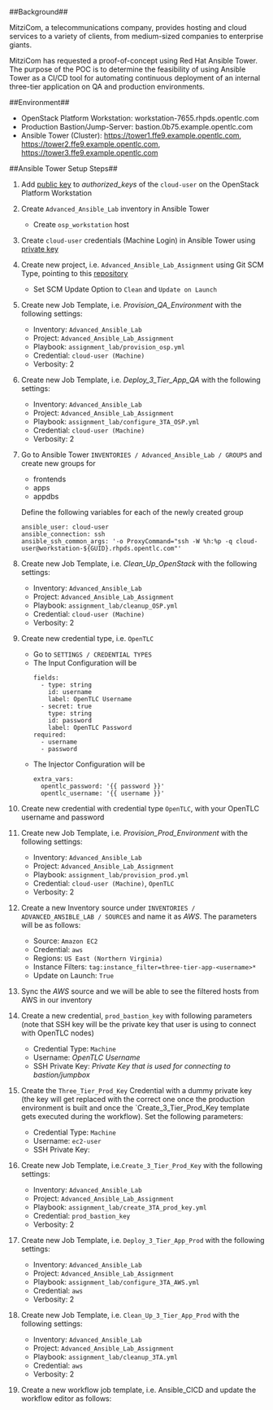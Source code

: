 ##Background##

MitziCom, a telecommunications company, provides hosting and cloud services to a variety of clients, from medium-sized companies to enterprise giants.

MitziCom has requested a proof-of-concept using Red Hat Ansible Tower. The purpose of the POC is to determine the feasibility of using Ansible Tower as a CI/CD tool for automating continuous deployment of an internal three-tier application on QA and production environments.


##Environment##

- OpenStack Platform Workstation: workstation-7655.rhpds.opentlc.com
- Production Bastion/Jump-Server: bastion.0b75.example.opentlc.com
- Ansible Tower (Cluster): https://tower1.ffe9.example.opentlc.com, https://tower2.ffe9.example.opentlc.com, https://tower3.ffe9.example.opentlc.com


##Ansible Tower Setup Steps##

1. Add [public key](http://www.opentlc.com/download/ansible_bootcamp/openstack_keys/openstack.pub) to *authorized_keys* of the `cloud-user` on the OpenStack Platform Workstation

2. Create `Advanced_Ansible_Lab` inventory in Ansible Tower
    - Create `osp_workstation` host

3. Create `cloud-user` credentials (Machine Login) in Ansible Tower using [private key](http://www.opentlc.com/download/ansible_bootcamp/openstack_keys/openstack.pem) 

4. Create new project, i.e. `Advanced_Ansible_Lab_Assignment` using Git SCM Type, pointing to this [repository](https://github.com/eanylin/ansible-lab)
    - Set SCM Update Option to `Clean` and `Update on Launch`

5. Create new Job Template, i.e. *Provision_QA_Environment* with the following settings:
    - Inventory: `Advanced_Ansible_Lab`
    - Project: `Advanced_Ansible_Lab_Assignment`
    - Playbook: `assignment_lab/provision_osp.yml`
    - Credential: `cloud-user (Machine)`
    - Verbosity: 2

6. Create new Job Template, i.e. *Deploy_3_Tier_App_QA* with the following settings:
    - Inventory: `Advanced_Ansible_Lab`
    - Project: `Advanced_Ansible_Lab_Assignment`
    - Playbook: `assignment_lab/configure_3TA_OSP.yml`
    - Credential: `cloud-user (Machine)`
    - Verbosity: 2

7. Go to Ansible Tower `INVENTORIES / Advanced_Ansible_Lab / GROUPS` and create new groups for
    - frontends
    - apps
    - appdbs

   Define the following variables for each of the newly created group
   ```
   ansible_user: cloud-user
   ansible_connection: ssh
   ansible_ssh_common_args: '-o ProxyCommand="ssh -W %h:%p -q cloud-user@workstation-${GUID}.rhpds.opentlc.com"'
   ```  

8. Create new Job Template, i.e. *Clean_Up_OpenStack* with the following settings:
    - Inventory: `Advanced_Ansible_Lab`
    - Project: `Advanced_Ansible_Lab_Assignment`
    - Playbook: `assignment_lab/cleanup_OSP.yml`
    - Credential: `cloud-user (Machine)`
    - Verbosity: 2

9. Create new credential type, i.e. `OpenTLC`
    - Go to `SETTINGS / CREDENTIAL TYPES`
    - The Input Configuration will be
      ```
      fields:
        - type: string
          id: username
          label: OpenTLC Username
        - secret: true
          type: string
          id: password
          label: OpenTLC Password
      required:
        - username
        - password
      ```
    - The Injector Configuration will be
      ```
      extra_vars:
        opentlc_password: '{{ password }}'
        opentlc_username: '{{ username }}'
      ```

10. Create new credential with credential type `OpenTLC`, with your OpenTLC username and password

11. Create new Job Template, i.e. *Provision_Prod_Environment* with the following settings:
    - Inventory: `Advanced_Ansible_Lab`
    - Project: `Advanced_Ansible_Lab_Assignment`
    - Playbook: `assignment_lab/provision_prod.yml`
    - Credential: `cloud-user (Machine)`, `OpenTLC`
    - Verbosity: 2

12. Create a new Inventory source under `INVENTORIES / ADVANCED_ANSIBLE_LAB / SOURCES` and name it as *AWS*. The parameters will be as follows:
    - Source: `Amazon EC2`
    - Credential: `aws`
    - Regions: `US East (Northern Virginia)`
    - Instance Filters: `tag:instance_filter=three-tier-app-<username>*`
    - Update on Launch: `True`

13. Sync the *AWS* source and we will be able to see the filtered hosts from AWS in our inventory

14. Create a new credential, `prod_bastion_key` with following parameters (note that SSH key will be the private key that user is using to connect with OpenTLC nodes)
    - Credential Type: `Machine`
    - Username: *OpenTLC Username*
    - SSH Private Key: *Private Key that is used for connecting to bastion/jumpbox*

15. Create the `Three_Tier_Prod_Key` Credential with a dummy private key (the key will get replaced with the correct one once the production environment is built and once the `Create_3_Tier_Prod_Key template gets executed during the workflow). Set the following parameters:
    - Credential Type: `Machine`
    - Username: `ec2-user`
    - SSH Private Key: <Dummy Private Key>

16. Create new Job Template, i.e.`Create_3_Tier_Prod_Key` with the following settings:
    - Inventory: `Advanced_Ansible_Lab`
    - Project: `Advanced_Ansible_Lab_Assignment`
    - Playbook: `assignment_lab/create_3TA_prod_key.yml`
    - Credential: `prod_bastion_key`
    - Verbosity: 2

17. Create new Job Template, i.e. `Deploy_3_Tier_App_Prod` with the following settings:
    - Inventory: `Advanced_Ansible_Lab`
    - Project: `Advanced_Ansible_Lab_Assignment`
    - Playbook: `assignment_lab/configure_3TA_AWS.yml`
    - Credential: `aws`
    - Verbosity: 2

18. Create new Job Template, i.e. `Clean_Up_3_Tier_App_Prod` with the following settings:
    - Inventory: `Advanced_Ansible_Lab`
    - Project: `Advanced_Ansible_Lab_Assignment`
    - Playbook: `assignment_lab/cleanup_3TA.yml`
    - Credential: `aws`
    - Verbosity: 2

19. Create a new workflow job template, i.e. Ansible_CICD and update the workflow editor as follows:
